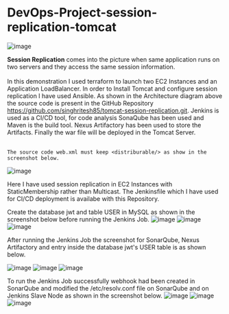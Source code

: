 # DevOps-Project-session-replication-tomcat

![image](https://github.com/user-attachments/assets/ff20b0ea-1baa-49bc-aebd-e97e0717f01a)

**Session Replication** comes into the picture when same application runs on two servers and they access the same session information.
<br><br/>
In this demonstration I used terraform to launch two EC2 Instances and an Application LoadBalancer. In order to Install Tomcat and configure session replication I have used Ansible. As shown in the Architecture diagram above the source code is present in the GitHub Repository https://github.com/singhritesh85/tomcat-session-replication.git. Jenkins is used as a CI/CD tool, for code analysis SonaQube has been used and Maven is the build tool. Nexus Artifactory has been used to store the Artifacts. Finally the war file will be deployed in the Tomcat Server.
<br><br/>
```
The source code web.xml must keep <distriburable/> as show in the screenshot below.
```
![image](https://github.com/user-attachments/assets/8790f50a-47a5-4ac4-a2d3-b01749b3383b)

Here I have used session replication in EC2 Instances with StaticMembership rather than Multicast. The Jenkinsfile which I have used for CI/CD deployment is availabe with this Repository.  

Create the database jwt and table USER in MySQL as shown in the screenshot below before running the Jenkins Job.
![image](https://github.com/user-attachments/assets/934fd984-31c6-4269-9b3b-7b0435f252d8)
![image](https://github.com/user-attachments/assets/7b30172d-398b-417c-8407-c0a2be0e6417)
![image](https://github.com/user-attachments/assets/ab32e127-cc2d-431c-8b56-342cb6fb45a3)

After running the Jenkins Job the screenshot for SonarQube, Nexus Artifactory and entry inside the database jwt's USER table is as shown below.

![image](https://github.com/user-attachments/assets/f9a57bc5-d791-4058-8864-778de0642e65)
![image](https://github.com/user-attachments/assets/ec26bce2-4bf1-4cc2-84e1-1d882d3e1fed)
![image](https://github.com/user-attachments/assets/b12874d8-7c6b-404d-8aee-fa3f625d100b)

To run the Jenkins Job successfully webhook had been created in SonarQube and modified the /etc/resolv.conf file on SonarQube and on Jenkins Slave Node as shown in the screenshot below.
![image](https://github.com/user-attachments/assets/1bfaf933-1e58-491b-b8c7-81b6de0fefe9)
![image](https://github.com/user-attachments/assets/367fff64-ffaf-4490-81e8-1c15f1213280)
![image](https://github.com/user-attachments/assets/a28d96ce-b089-49a2-8190-95f414dfac22)

